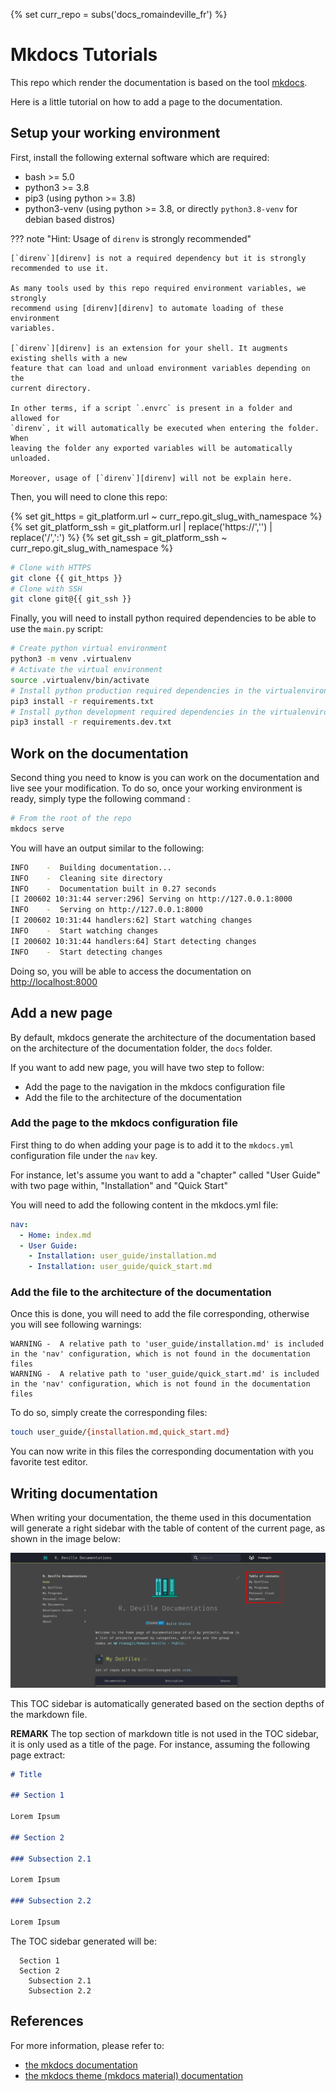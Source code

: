 {% set curr_repo = subs('docs_romaindeville_fr') %}
# Mkdocs Tutorials

This repo which render the documentation is based on the tool [mkdocs][mkdocs].

Here is a little tutorial on how to add a page to the documentation.

## Setup your working environment

First, install the following external software which are required:

  - bash >= 5.0
  - python3 >= 3.8
  - pip3 (using python >= 3.8)
  - python3-venv (using python >= 3.8, or directly `python3.8-venv` for debian
    based distros)

??? note "Hint: Usage of <code>direnv</code> is strongly recommended"

    [`direnv`][direnv] is not a required dependency but it is strongly
    recommended to use it.

    As many tools used by this repo required environment variables, we strongly
    recommend using [direnv][direnv] to automate loading of these environment
    variables.

    [`direnv`][direnv] is an extension for your shell. It augments existing shells with a new
    feature that can load and unload environment variables depending on the
    current directory.

    In other terms, if a script `.envrc` is present in a folder and allowed for
    `direnv`, it will automatically be executed when entering the folder. When
    leaving the folder any exported variables will be automatically unloaded.

    Moreover, usage of [`direnv`][direnv] will not be explain here.

Then, you will need to clone this repo:

{% set git_https = git_platform.url ~ curr_repo.git_slug_with_namespace %}
{% set git_platform_ssh = git_platform.url | replace('https://','') | replace('/',':') %}
{% set git_ssh = git_platform_ssh ~ curr_repo.git_slug_with_namespace %}
```bash
# Clone with HTTPS
git clone {{ git_https }}
# Clone with SSH
git clone git@{{ git_ssh }}
```

Finally, you will need to install python required dependencies to be able to use
the `main.py` script:

```bash
# Create python virtual environment
python3 -m venv .virtualenv
# Activate the virtual environment
source .virtualenv/bin/activate
# Install python production required dependencies in the virtualenvironment
pip3 install -r requirements.txt
# Install python development required dependencies in the virtualenvironment
pip3 install -r requirements.dev.txt
```


## Work on the documentation

Second thing you need to know is you can work on the documentation and live see
your modification. To do so, once your working environment is ready, simply type
the following command :

```bash
# From the root of the repo
mkdocs serve
```

You will have an output similar to the following:

```bash
INFO    -  Building documentation...
INFO    -  Cleaning site directory
INFO    -  Documentation built in 0.27 seconds
[I 200602 10:31:44 server:296] Serving on http://127.0.0.1:8000
INFO    -  Serving on http://127.0.0.1:8000
[I 200602 10:31:44 handlers:62] Start watching changes
INFO    -  Start watching changes
[I 200602 10:31:44 handlers:64] Start detecting changes
INFO    -  Start detecting changes
```

Doing so, you will be able to access the documentation on
[http://localhost:8000](http://localhost:8000)

## Add a new page

By default, mkdocs generate the architecture of the documentation based on the
architecture of the documentation folder, the `docs` folder.

If you want to add new page, you will have two step to follow:

  - Add the page to the navigation in the mkdocs configuration file
  - Add the file to the architecture of the documentation

### Add the page to the mkdocs configuration file

First thing to do when adding your page is to add it to the `mkdocs.yml`
configuration file under the `nav` key.

For instance, let's assume you want to add a "chapter" called "User Guide" with
two page within, "Installation" and "Quick Start"

You will need to add the following content in the mkdocs.yml file:

```yaml
nav:
  - Home: index.md
  - User Guide:
    - Installation: user_guide/installation.md
    - Installation: user_guide/quick_start.md
```

### Add the file to the architecture of the documentation

Once this is done, you will need to add the file corresponding, otherwise you
will see following warnings:

```text
WARNING -  A relative path to 'user_guide/installation.md' is included in the 'nav' configuration, which is not found in the documentation files
WARNING -  A relative path to 'user_guide/quick_start.md' is included in the 'nav' configuration, which is not found in the documentation files
```

To do so, simply create the corresponding files:

```bash
touch user_guide/{installation.md,quick_start.md}
```

You can now write in this files the corresponding documentation with you
favorite test editor.

## Writing documentation

When writing your documentation, the theme used in this documentation will
generate a right sidebar with the table of content of the current page, as shown
in the image below:

![!Right Sidebar][mkdocs_material_right_sidebar]

This TOC sidebar is automatically generated based on the section depths of the
markdown file.

**REMARK** The top section of markdown title is not used in the TOC sidebar, it
is only used as a title of the page. For instance, assuming the following page
extract:

```markdown
# Title

## Section 1

Lorem Ipsum

## Section 2

### Subsection 2.1

Lorem Ipsum

### Subsection 2.2

Lorem Ipsum

```

The TOC sidebar generated will be:

```text
  Section 1
  Section 2
    Subsection 2.1
    Subsection 2.2
```

## References

For more information, please refer to:

  - [the mkdocs documentation][mkdocs]
  - [the mkdocs theme (mkdocs material) documentation][mkdocs_material]


[setup_myrepos]: ../../usage/setup_myrepos_configuration.md
[mkdocs_material_right_sidebar]: ../../assets/img/mkdocs_material_right_sidebar_toc.png
[mkdocs]: https://www.mkdocs.org/
[mkdocs_material]: https://squidfunk.github.io/mkdocs-material/getting-started/
[direnv]: https://direnv.net
